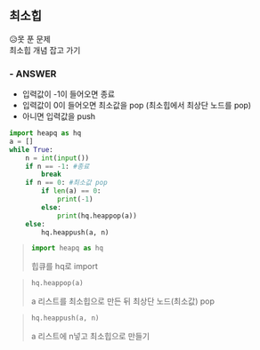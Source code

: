 
## 최소힙
😥못 푼 문제  
최소힙 개념 잡고 가기
<br>

### - ANSWER
* 입력값이 -1이 들어오면 종료   
* 입력값이 0이 들어오면 최소값을 pop (최소힙에서 최상단 노드를 pop)   
* 아니면 입력값을 push

```python
import heapq as hq
a = []
while True:
    n = int(input())
    if n == -1: #종료
        break
    if n == 0: #최소값 pop
        if len(a) == 0:
            print(-1)
        else:
            print(hq.heappop(a))
    else:
        hq.heappush(a, n)

```

> ```python
> import heapq as hq
> ```
> 힙큐를 hq로 import

> ```python
> hq.heappop(a)
> ```
> a 리스트를 최소힙으로 만든 뒤 최상단 노드(최소값) pop

> ```python
> hq.heappush(a, n)
> ```
> a 리스트에 n넣고 최소힙으로 만들기

